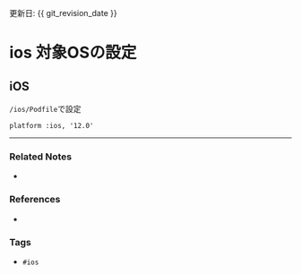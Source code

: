 更新日: {{ git_revision_date }}

# ios 対象OSの設定
## iOS
`/ios/Podfile`で設定
```
platform :ios, '12.0'
```

----
### Related Notes
- 

### References
- 

### Tags
- `#ios` 
